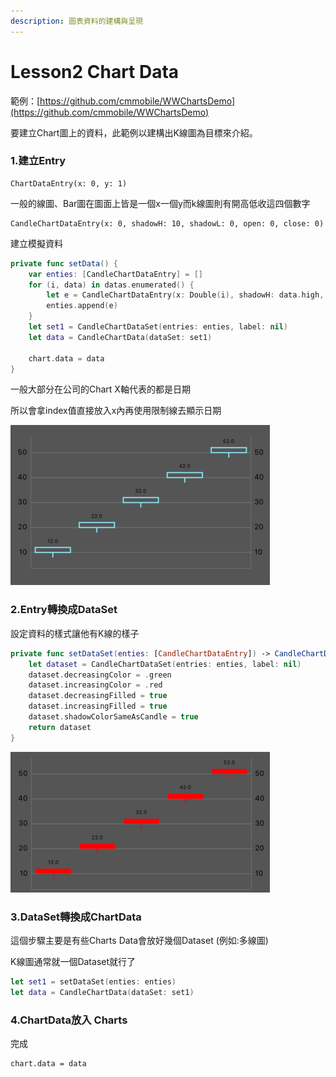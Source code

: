 ```yaml
---
description: 圖表資料的建構與呈現
---
```


# Lesson2 Chart Data

範例：[https://github.com/cmmobile/WWChartsDemo](https://github.com/cmmobile/WWChartsDemo)

要建立Chart圖上的資料，此範例以建構出K線圖為目標來介紹。

### 1.建立Entry

```text
ChartDataEntry(x: 0, y: 1)
```

一般的線圖、Bar圖在圖面上皆是一個x一個y而k線圖則有開高低收這四個數字

```text
CandleChartDataEntry(x: 0, shadowH: 10, shadowL: 0, open: 0, close: 0)
```

建立模擬資料

```swift
private func setData() {
    var enties: [CandleChartDataEntry] = []
    for (i, data) in datas.enumerated() {
        let e = CandleChartDataEntry(x: Double(i), shadowH: data.high, shadowL: data.low, open: data.open, close: data.close)
        enties.append(e)
    }
    let set1 = CandleChartDataSet(entries: enties, label: nil)
    let data = CandleChartData(dataSet: set1)
    
    chart.data = data
}
```

一般大部分在公司的Chart X軸代表的都是日期

所以會拿index值直接放入x內再使用限制線去顯示日期

![](../.gitbook/assets/jie-tu-20200702-xia-wu-6.00.59.png)

### 2.Entry轉換成DataSet

設定資料的樣式讓他有K線的樣子

```swift
private func setDataSet(enties: [CandleChartDataEntry]) -> CandleChartDataSet {
    let dataset = CandleChartDataSet(entries: enties, label: nil)
    dataset.decreasingColor = .green
    dataset.increasingColor = .red
    dataset.decreasingFilled = true
    dataset.increasingFilled = true
    dataset.shadowColorSameAsCandle = true
    return dataset
}
```

![](../.gitbook/assets/jie-tu-20200703-xia-wu-12.07.15.png)

### 3.DataSet轉換成ChartData

這個步驟主要是有些Charts Data會放好幾個Dataset \(例如:多線圖\)

K線圖通常就一個Dataset就行了

```swift
let set1 = setDataSet(enties: enties)
let data = CandleChartData(dataSet: set1)
```

### 4.ChartData放入 Charts

完成

```text
chart.data = data
```




